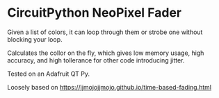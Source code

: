 # CircuitPython NeoPixel Fader

Given a list of colors, it can loop through them or strobe one without blocking your loop. 

Calculates the collor on the fly, which gives low memory usage, high accuracy, and high tollerance for other code introducing jitter.

Tested on an Adafruit QT Py.

Loosely based on https://jjmojojjmojo.github.io/time-based-fading.html